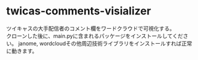 # twicas-comments-visializer
ツイキャスの大手配信者のコメント欄をワードクラウドで可視化する。   
クローンした後に、main.pyに含まれるパッケージをインストールしてください。
janome, wordcloudその他周辺技術ライブラリをインストールすれば正常に動きます。

